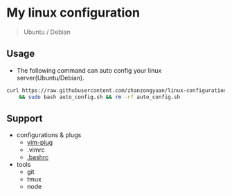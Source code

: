 # My linux configuration

> Ubuntu / Debian

## Usage

- The following command can auto config your linux server(Ubuntu/Debian).
```bash
curl https://raw.githubusercontent.com/zhanzongyuan/linux-configuration/master/auto_config.sh > auto_config.sh\
    && sudo bash auto_config.sh && rm -rf auto_config.sh
```

## Support

- configurations & plugs
    - [vim-plug](https://github.com/junegunn/vim-plug)
    - .vimrc
    - [.bashrc](https://www.zhihu.com/question/20110072/answer/14014646)
- tools
    - git
    - tmux
    - node


